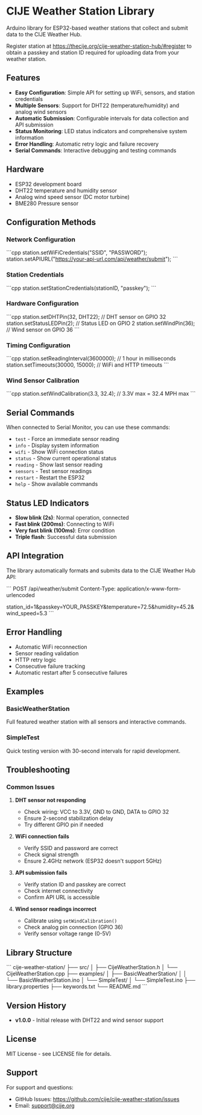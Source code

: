 # CIJE Weather Station Library

Arduino library for ESP32-based weather stations that collect and submit data to the CIJE Weather Hub.

Register station at https://thecije.org/cije-weather-station-hub/#register to obtain a passkey and station ID required for uploading data from your weather station.

## Features

- **Easy Configuration**: Simple API for setting up WiFi, sensors, and station credentials
- **Multiple Sensors**: Support for DHT22 (temperature/humidity) and analog wind sensors
- **Automatic Submission**: Configurable intervals for data collection and API submission
- **Status Monitoring**: LED status indicators and comprehensive system information
- **Error Handling**: Automatic retry logic and failure recovery
- **Serial Commands**: Interactive debugging and testing commands

## Hardware

- ESP32 development board
- DHT22 temperature and humidity sensor
- Analog wind speed sensor (DC motor turbine)
- BME280 Pressure sensor


## Configuration Methods

### Network Configuration
\`\`\`cpp
station.setWiFiCredentials("SSID", "PASSWORD");
station.setAPIURL("https://your-api-url.com/api/weather/submit");
\`\`\`

### Station Credentials
\`\`\`cpp
station.setStationCredentials(stationID, "passkey");
\`\`\`

### Hardware Configuration
\`\`\`cpp
station.setDHTPin(32, DHT22);        // DHT sensor on GPIO 32
station.setStatusLEDPin(2);          // Status LED on GPIO 2
station.setWindPin(36);              // Wind sensor on GPIO 36
\`\`\`

### Timing Configuration
\`\`\`cpp
station.setReadingInterval(3600000); // 1 hour in milliseconds
station.setTimeouts(30000, 15000);   // WiFi and HTTP timeouts
\`\`\`

### Wind Sensor Calibration
\`\`\`cpp
station.setWindCalibration(3.3, 32.4); // 3.3V max = 32.4 MPH max
\`\`\`

## Serial Commands

When connected to Serial Monitor, you can use these commands:

- `test` - Force an immediate sensor reading
- `info` - Display system information
- `wifi` - Show WiFi connection status
- `status` - Show current operational status
- `reading` - Show last sensor reading
- `sensors` - Test sensor readings
- `restart` - Restart the ESP32
- `help` - Show available commands

## Status LED Indicators

- **Slow blink (2s)**: Normal operation, connected
- **Fast blink (200ms)**: Connecting to WiFi
- **Very fast blink (100ms)**: Error condition
- **Triple flash**: Successful data submission

## API Integration

The library automatically formats and submits data to the CIJE Weather Hub API:

\`\`\`
POST /api/weather/submit
Content-Type: application/x-www-form-urlencoded

station_id=1&passkey=YOUR_PASSKEY&temperature=72.5&humidity=45.2&wind_speed=5.3
\`\`\`

## Error Handling

- Automatic WiFi reconnection
- Sensor reading validation
- HTTP retry logic
- Consecutive failure tracking
- Automatic restart after 5 consecutive failures

## Examples

### BasicWeatherStation
Full featured weather station with all sensors and interactive commands.

### SimpleTest
Quick testing version with 30-second intervals for rapid development.

## Troubleshooting

### Common Issues

1. **DHT sensor not responding**
   - Check wiring: VCC to 3.3V, GND to GND, DATA to GPIO 32
   - Ensure 2-second stabilization delay
   - Try different GPIO pin if needed

2. **WiFi connection fails**
   - Verify SSID and password are correct
   - Check signal strength
   - Ensure 2.4GHz network (ESP32 doesn't support 5GHz)

3. **API submission fails**
   - Verify station ID and passkey are correct
   - Check internet connectivity
   - Confirm API URL is accessible

4. **Wind sensor readings incorrect**
   - Calibrate using `setWindCalibration()`
   - Check analog pin connection (GPIO 36)
   - Verify sensor voltage range (0-5V)

## Library Structure

\`\`\`
cije-weather-station/
├── src/
│   ├── CijeWeatherStation.h
│   └── CijeWeatherStation.cpp
├── examples/
│   ├── BasicWeatherStation/
│   │   └── BasicWeatherStation.ino
│   └── SimpleTest/
│       └── SimpleTest.ino
├── library.properties
├── keywords.txt
└── README.md
\`\`\`

## Version History

- **v1.0.0** - Initial release with DHT22 and wind sensor support

## License

MIT License - see LICENSE file for details.

## Support

For support and questions:
- GitHub Issues: https://github.com/cije/cije-weather-station/issues
- Email: support@cije.org
